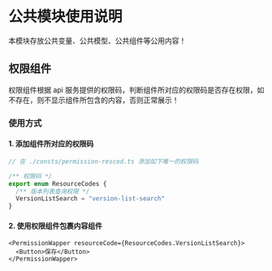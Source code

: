 # 公共模块使用说明

本模块存放公共变量、公共模型、公共组件等公用内容！

## 权限组件

权限组件根据 api 服务提供的权限码，判断组件所对应的权限码是否存在权限，如不存在，则不显示组件所包含的内容，否则正常展示！

### 使用方式

#### 1. 添加组件所对应的权限码

```ts
// 在 ./consts/permission-rescod.ts 添加如下唯一的权限码

/** 权限码 */
export enum ResourceCodes {
  /** 版本列表查询权限 */
  VersionListSearch = "version-list-search"
}
```

#### 2. 使用权限组件包裹内容组件

```tsx
<PermissionWapper resourceCode={ResourceCodes.VersionListSearch}>
  <Button>保存</Button>
</PermissionWapper>
```
